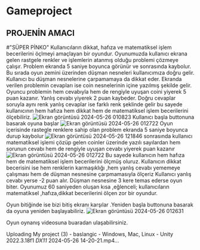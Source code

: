 # Gameproject
## PROJENİN AMACI
#"SÜPER PİNKO" Kullanıcıların dikkat, hafıza ve matematiksel işlem becerilerini öçlmeyi amaçlayan bir oyundur.
Oyunumuzda kullanıcı ekrana gelen rastgele renkler ve işlemlerin atanmış olduğu problemi çözmeye çalışır. Problem ekranda 5 saniye boyunca görünür ve sonrasında kaybolur. Bu sırada oyun zemini üzerinden düşman nesneleri kullanıcımıza doğru gelir. Kullanıcı bu  düşman nesnelerine çarpamamaya da dikkat eder.  Ekranda verilen problemin cevapları ise coin nesnelerinin içine yazılmış şekilde gelir. Oyuncu problemin hem cevabıyla hem de rengiyle uyuşan coini yiyerek 5 puan kazanır. Yanlış cevabı yiyerek 2 puan kaybeder. Doğru cevaplar soruyla aynı renk yanlış cevaplar ise farklı renk şeklinde gelir bu sayede kullanıcının hem hafıza hem dikkat hem de matematiksel işlem becerilerini ölçebiliriz.
![Ekran görüntüsü 2024-05-26 010823](https://github.com/taskesermekselina/Gameproject/assets/148469315/84a7c1ef-fce8-41b9-aca9-5f220877ff0f)
Kullanıcı başla buttonuna basarak oyuna başlar
![Ekran görüntüsü 2024-05-26 012722](https://github.com/taskesermekselina/Gameproject/assets/148469315/da2e85c3-ffc4-492d-bfe1-45d928b3c109)
Oyun içerisinde rastegle renklere sahip olan problem ekranda 5 saniye boyunca durup kaybolur
![Ekran görüntüsü 2024-05-26 121846](https://github.com/taskesermekselina/Gameproject/assets/148469315/d1989502-9e85-4ba5-91ee-fcdd6b06ce57)
sonrasında kullanıcı matematiksel işlemi çözüp gelen coinler üzerinde yazılı sayılardan hem sorunun cevabı hem de rengiyle uyuşan cevabı yiyerek puan kazanır
![Ekran görüntüsü 2024-05-26 012722](https://github.com/taskesermekselina/Gameproject/assets/148469315/d67b5369-3b85-4504-b579-2f0c531ea1de)
Bu sayede kullanıcın hem hafıza hem de matematiksel işlem becerilerini ölçmüş oluruz.
Kullanıcın dikkat becerisini ise hem renklerin karmaşıklığı ,hem  yanlış cevabı yememeye çalışması hem de düşman nesnesine çarpmamasıyla ölçeriz
Kullanıcı yanlış cevabı yerse -2 puan alır. 
Düşman nesnesine  3 kere temas ederse  oyun biter.
Oyunumuz 60 saniyeden oluşan kısa ,eğlenceli; kullanıcıların matematiksel ,hafıza,dikkat becerilerini ölçen zor bir oyundur.

Oyun bitiğinde ise bizi bitiş ekranı karşılar .Yeniden başla buttonuna basarak da oyuna yeniden başlayabiliriz.
![Ekran görüntüsü 2024-05-26 012631](https://github.com/taskesermekselina/Gameproject/assets/148469315/7fde267f-c7e0-4fab-bc2e-7383d3d0fecd)

Oyun oynanış videosuna buaradan ulaşabilirsiniz.



Uploading My project (3) - baslangic - Windows, Mac, Linux - Unity 2022.3.18f1 _DX11_ 2024-05-26 14-20-21.mp4…

